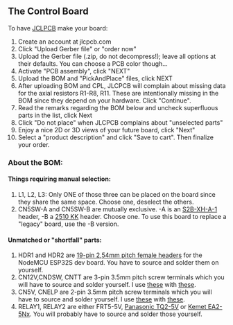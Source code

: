 
## The Control Board

To have [JCLPCB](https://jlcpcb.com) make your board:
1) Create an account at jlcpcb.com
2) Click "Upload Gerber file" or "order now"
3) Upload the Gerber file (.zip, do not decompress!); leave all options at their defaults. You can choose a PCB color though...
4) Activate "PCB assembly", click "NEXT"
5) Upload the BOM and "PickAndPlace" files, click NEXT
6) After uploading BOM and CPL, JLCPCB will complain about missing data for the axial resistors R1-R8, R11. These are intentionally missing in the BOM since they depend on your hardware. Click "Continue".
7) Read the remarks regarding the BOM below and uncheck superfluous parts in the list, click Next
8) Click "Do not place" when JLCPCB complains about "unselected parts"
9) Enjoy a nice 2D or 3D views of your future board, click "Next"
10) Select a "product description" and click "Save to cart". Then finalize your order.


### About the BOM:

#### Things requiring manual selection:
1) L1, L2, L3: Only ONE of those three can be placed on the board since they share the same space. Choose one, deselect the others.
2) CN5SW-A and CN5SW-B are mutually exclusive. -A is an [S2B-XH-A-1](https://www.lcsc.com/product-detail/Wire-To-Board-Connector_JST-S2B-XH-A-1-LF-SN_C163035.html) header, -B a [2510 KK](https://www.lcsc.com/product-detail/Wire-To-Board-Connector_HCTL-HC-2510-2AW_C2982041.html) header. Choose one. To use this board to replace a "legacy" board, use the -B version.

#### Unmatched or "shortfall" parts:
1) HDR1 and HDR2 are [19-pin 2,54mm pitch female headers](https://www.lcsc.com/product-detail/Female-Headers_CONNFLY-Elec-DS1023-1x19SF11_C7509529.html) for the NodeMCU ESP32S dev board. You have to source and solder them on yourself.
2) CN12V,CNDSW, CNTT are 3-pin 3.5mm pitch screw terminals which you will have to source and solder yourself. I use [these](https://www.mouser.com/ProductDetail/TE-Connectivity/284514-3?qs=woBvfblj%2FzwGS50caoQlYA%3D%3D) with [these](https://www.mouser.com/ProductDetail/TE-Connectivity/284506-3?qs=pW%2FyRk%2FT1EErkHTioRHy7Q%3D%3D).
3) CN5V, CNELP are 2-pin 3.5mm pitch screw terminals which you will have to source and solder yourself. I use [these](https://www.mouser.com/ProductDetail/TE-Connectivity/284514-2?qs=woBvfblj%2FzwP8grZOAh0Gg%3D%3D) with [these](https://www.mouser.com/ProductDetail/TE-Connectivity/284506-2?qs=pW%2FyRk%2FT1EEEaP6r3xD3uw%3D%3D).
4) RELAY1, RELAY2 are either FRT5-5V, [Panasonic TQ2-5V](https://www.mouser.com/ProductDetail/Panasonic-Industrial-Devices/TQ2-5V?qs=HLLy2pIPwutHaTSpVfb1kw%3D%3D) or [Kemet EA2-5Nx](https://www.mouser.com/ProductDetail/KEMET/EA2-5NU?qs=UeqeubEbzTX2QGWq8LyCiw%3D%3D). You will probably have to source and solder those yourself.
